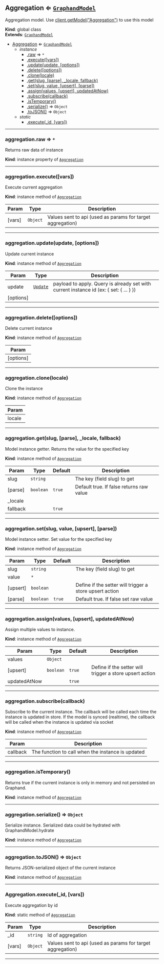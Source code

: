 <a name="Aggregation"></a>

## Aggregation ⇐ [<code>GraphandModel</code>](GraphandModel.md#GraphandModel)
Aggregation model. Use [client.getModel("Aggregation")](Client.md#Client+getModel) to use this model

**Kind**: global class  
**Extends**: [<code>GraphandModel</code>](GraphandModel.md#GraphandModel)  

* [Aggregation](Aggregation.md#Aggregation) ⇐ [<code>GraphandModel</code>](GraphandModel.md#GraphandModel)
    * _instance_
        * [.raw](GraphandModel.md#GraphandModel+raw) ⇒ <code>\*</code>
        * [.execute([vars])](Aggregation.md#Aggregation+execute)
        * [.update(update, [options])](GraphandModel.md#GraphandModel+update)
        * [.delete([options])](GraphandModel.md#GraphandModel+delete)
        * [.clone(locale)](GraphandModel.md#GraphandModel+clone)
        * [.get(slug, [parse], _locale, fallback)](GraphandModel.md#GraphandModel+get)
        * [.set(slug, value, [upsert], [parse])](GraphandModel.md#GraphandModel+set)
        * [.assign(values, [upsert], updatedAtNow)](GraphandModel.md#GraphandModel+assign)
        * [.subscribe(callback)](GraphandModel.md#GraphandModel+subscribe)
        * [.isTemporary()](GraphandModel.md#GraphandModel+isTemporary)
        * [.serialize()](GraphandModel.md#GraphandModel+serialize) ⇒ <code>Object</code>
        * [.toJSON()](GraphandModel.md#GraphandModel+toJSON) ⇒ <code>Object</code>
    * _static_
        * [.execute(_id, [vars])](#Aggregation.execute)


* * *

<a name="GraphandModel+raw"></a>

### aggregation.raw ⇒ <code>\*</code>
Returns raw data of instance

**Kind**: instance property of [<code>Aggregation</code>](Aggregation.md#Aggregation)  

* * *

<a name="Aggregation+execute"></a>

### aggregation.execute([vars])
Execute current aggregation

**Kind**: instance method of [<code>Aggregation</code>](Aggregation.md#Aggregation)  

| Param | Type | Description |
| --- | --- | --- |
| [vars] | <code>Object</code> | Values sent to api (used as params for target aggregation) |


* * *

<a name="GraphandModel+update"></a>

### aggregation.update(update, [options])
Update current instance

**Kind**: instance method of [<code>Aggregation</code>](Aggregation.md#Aggregation)  

| Param | Type | Description |
| --- | --- | --- |
| update | [<code>Update</code>](#Update) | payload to apply. Query is already set with current instance id (ex: { set: { ... } }) |
| [options] |  |  |


* * *

<a name="GraphandModel+delete"></a>

### aggregation.delete([options])
Delete current instance

**Kind**: instance method of [<code>Aggregation</code>](Aggregation.md#Aggregation)  

| Param |
| --- |
| [options] | 


* * *

<a name="GraphandModel+clone"></a>

### aggregation.clone(locale)
Clone the instance

**Kind**: instance method of [<code>Aggregation</code>](Aggregation.md#Aggregation)  

| Param |
| --- |
| locale | 


* * *

<a name="GraphandModel+get"></a>

### aggregation.get(slug, [parse], _locale, fallback)
Model instance getter. Returns the value for the specified key

**Kind**: instance method of [<code>Aggregation</code>](Aggregation.md#Aggregation)  

| Param | Type | Default | Description |
| --- | --- | --- | --- |
| slug | <code>string</code> |  | The key (field slug) to get |
| [parse] | <code>boolean</code> | <code>true</code> | Default true. If false returns raw value |
| _locale |  |  |  |
| fallback |  | <code>true</code> |  |


* * *

<a name="GraphandModel+set"></a>

### aggregation.set(slug, value, [upsert], [parse])
Model instance setter. Set value for the specified key

**Kind**: instance method of [<code>Aggregation</code>](Aggregation.md#Aggregation)  

| Param | Type | Default | Description |
| --- | --- | --- | --- |
| slug | <code>string</code> |  | The key (field slug) to get |
| value | <code>\*</code> |  |  |
| [upsert] | <code>boolean</code> |  | Define if the setter will trigger a store upsert action |
| [parse] | <code>boolean</code> | <code>true</code> | Default true. If false set raw value |


* * *

<a name="GraphandModel+assign"></a>

### aggregation.assign(values, [upsert], updatedAtNow)
Assign multiple values to instance.

**Kind**: instance method of [<code>Aggregation</code>](Aggregation.md#Aggregation)  

| Param | Type | Default | Description |
| --- | --- | --- | --- |
| values | <code>Object</code> |  |  |
| [upsert] | <code>boolean</code> | <code>true</code> | Define if the setter will trigger a store upsert action |
| updatedAtNow |  | <code>true</code> |  |


* * *

<a name="GraphandModel+subscribe"></a>

### aggregation.subscribe(callback)
Subscribe to the current instance. The callback will be called each time the instance is updated in store.
If the model is synced (realtime), the callback will be called when the instance is updated via socket

**Kind**: instance method of [<code>Aggregation</code>](Aggregation.md#Aggregation)  

| Param | Description |
| --- | --- |
| callback | The function to call when the instance is updated |


* * *

<a name="GraphandModel+isTemporary"></a>

### aggregation.isTemporary()
Returns true if the current instance is only in memory and not persisted on Graphand.

**Kind**: instance method of [<code>Aggregation</code>](Aggregation.md#Aggregation)  

* * *

<a name="GraphandModel+serialize"></a>

### aggregation.serialize() ⇒ <code>Object</code>
Serialize instance. Serialized data could be hydrated with GraphandModel.hydrate

**Kind**: instance method of [<code>Aggregation</code>](Aggregation.md#Aggregation)  

* * *

<a name="GraphandModel+toJSON"></a>

### aggregation.toJSON() ⇒ <code>Object</code>
Returns JSON-serialized object of the current instance

**Kind**: instance method of [<code>Aggregation</code>](Aggregation.md#Aggregation)  

* * *

<a name="Aggregation.execute"></a>

### Aggregation.execute(_id, [vars])
Execute aggregation by id

**Kind**: static method of [<code>Aggregation</code>](Aggregation.md#Aggregation)  

| Param | Type | Description |
| --- | --- | --- |
| _id | <code>string</code> | Id of aggregation |
| [vars] | <code>Object</code> | Values sent to api (used as params for target aggregation) |


* * *

